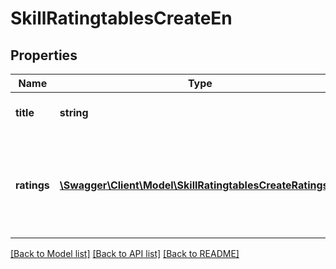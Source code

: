 # SkillRatingtablesCreateEn

## Properties
Name | Type | Description | Notes
------------ | ------------- | ------------- | -------------
**title** | **string** | Name of the rating scale | 
**ratings** | [**\Swagger\Client\Model\SkillRatingtablesCreateRatingsL2**](SkillRatingtablesCreateRatingsL2.md) | Rating scale details; keys should correspond to the ratings list with values | 

[[Back to Model list]](../README.md#documentation-for-models) [[Back to API list]](../README.md#documentation-for-api-endpoints) [[Back to README]](../README.md)


